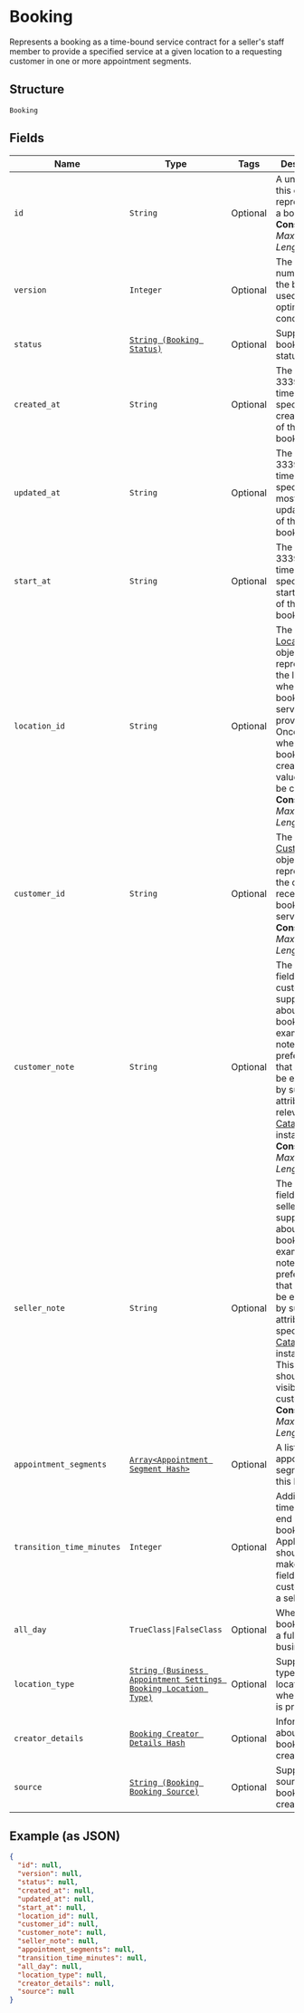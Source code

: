 
# Booking

Represents a booking as a time-bound service contract for a seller's staff member to provide a specified service
at a given location to a requesting customer in one or more appointment segments.

## Structure

`Booking`

## Fields

| Name | Type | Tags | Description |
|  --- | --- | --- | --- |
| `id` | `String` | Optional | A unique ID of this object representing a booking.<br>**Constraints**: *Maximum Length*: `36` |
| `version` | `Integer` | Optional | The revision number for the booking used for optimistic concurrency. |
| `status` | [`String (Booking Status)`](../../doc/models/booking-status.md) | Optional | Supported booking statuses. |
| `created_at` | `String` | Optional | The RFC 3339 timestamp specifying the creation time of this booking. |
| `updated_at` | `String` | Optional | The RFC 3339 timestamp specifying the most recent update time of this booking. |
| `start_at` | `String` | Optional | The RFC 3339 timestamp specifying the starting time of this booking. |
| `location_id` | `String` | Optional | The ID of the [Location](../../doc/models/location.md) object representing the location where the booked service is provided. Once set when the booking is created, its value cannot be changed.<br>**Constraints**: *Maximum Length*: `32` |
| `customer_id` | `String` | Optional | The ID of the [Customer](../../doc/models/customer.md) object representing the customer receiving the booked service.<br>**Constraints**: *Maximum Length*: `192` |
| `customer_note` | `String` | Optional | The free-text field for the customer to supply notes about the booking. For example, the note can be preferences that cannot be expressed by supported attributes of a relevant [CatalogObject](../../doc/models/catalog-object.md) instance.<br>**Constraints**: *Maximum Length*: `4096` |
| `seller_note` | `String` | Optional | The free-text field for the seller to supply notes about the booking. For example, the note can be preferences that cannot be expressed by supported attributes of a specific [CatalogObject](../../doc/models/catalog-object.md) instance.<br>This field should not be visible to customers.<br>**Constraints**: *Maximum Length*: `4096` |
| `appointment_segments` | [`Array<Appointment Segment Hash>`](../../doc/models/appointment-segment.md) | Optional | A list of appointment segments for this booking. |
| `transition_time_minutes` | `Integer` | Optional | Additional time at the end of a booking.<br>Applications should not make this field visible to customers of a seller. |
| `all_day` | `TrueClass\|FalseClass` | Optional | Whether the booking is of a full business day. |
| `location_type` | [`String (Business Appointment Settings Booking Location Type)`](../../doc/models/business-appointment-settings-booking-location-type.md) | Optional | Supported types of location where service is provided. |
| `creator_details` | [`Booking Creator Details Hash`](../../doc/models/booking-creator-details.md) | Optional | Information about a booking creator. |
| `source` | [`String (Booking Booking Source)`](../../doc/models/booking-booking-source.md) | Optional | Supported sources a booking was created from. |

## Example (as JSON)

```json
{
  "id": null,
  "version": null,
  "status": null,
  "created_at": null,
  "updated_at": null,
  "start_at": null,
  "location_id": null,
  "customer_id": null,
  "customer_note": null,
  "seller_note": null,
  "appointment_segments": null,
  "transition_time_minutes": null,
  "all_day": null,
  "location_type": null,
  "creator_details": null,
  "source": null
}
```

